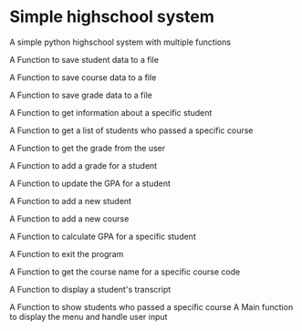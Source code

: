 # Simple highschool system
 A simple python highschool system with multiple functions
 
A Function to save student data to a file

A Function to save course data to a file

A Function to save grade data to a file

A Function to get information about a specific student

A Function to get a list of students who passed a specific course

A Function to get the grade from the user

A Function to add a grade for a student

A Function to update the GPA for a student

A Function to add a new student

A Function to add a new course

A Function to calculate GPA for a specific student

A Function to exit the program

A Function to get the course name for a specific course code

A Function to display a student's transcript

A Function to show students who passed a specific course
A Main function to display the menu and handle user input

